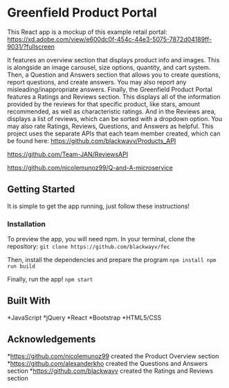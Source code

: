 # Greenfield Product Portal
This React app is a mockup of this example retail portal: https://xd.adobe.com/view/e600dc0f-454c-44e3-5075-7872d04189ff-9031/?fullscreen

It features an overview section that displays product info and images. This is alongside an image carousel, size options, quantity, and cart system. Then, a Question and Answers section that allows you to create questions, report questions, and create answers. You may also report any misleading/inappropriate answers. Finally, the Greenfield Product Portal features a Ratings and Reviews section. This displays all of the information provided by the reviews for that specific product, like stars, amount recommended, as well as characteristic ratings. And in the Reviews area, displays a list of reviews, which can be sorted with a dropdown option. You may also rate Ratings, Reviews, Questions, and Answers as helpful. This project uses the separate APIs that each team member created, which can be found here:
https://github.com/blackwayv/Products_API

https://github.com/Team-JAN/ReviewsAPI

https://github.com/nicolemunoz99/Q-and-A-microservice

## Getting Started
It is simple to get the app running, just follow these instructions!

### Installation
To preview the app, you will need npm. In your terminal, clone the repository:
`git clone https://github.com/blackwayv/fec`

Then, install the dependencies and prepare the program
`
npm install
npm run build
`

Finally, run the app!
`npm start`

## Built With
*JavaScript
*jQuery
*React
*Bootstrap
*HTML5/CSS

## Acknowledgements
*https://github.com/nicolemunoz99 created the Product Overview section
*https://github.com/alexanderkho created the Questions and Answers section
*https://github.com/blackwayv created the Ratings and Reviews section
